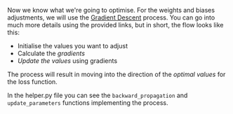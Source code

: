 Now we know what we're going to optimise. For the weights and biases adjustments, we will use the [Gradient Descent](https://en.wikipedia.org/wiki/Gradient_descent) process. You can go into much more details using the provided links, but in short, the flow looks like this:

* Initialise the values you want to adjust
* Calculate the _gradients_
* _Update the values_ using gradients

The process will result in moving into the direction of the _optimal values_ for the loss function.

In the helper.py file you can see the `backward_propagation` and `update_parameters` functions implementing the process.
